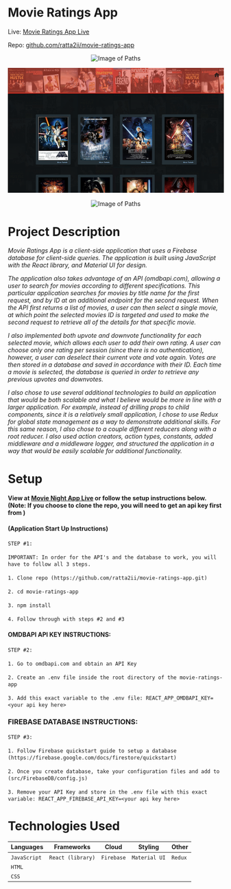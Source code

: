 # Movie Ratings App
Live: [Movie Ratings App Live](https://ratta2ii.github.io/movie-ratings-app/#/)

Repo: [github.com/ratta2ii/movie-ratings-app](https://github.com/ratta2ii/movie-ratings-app)




<center>

![Image of Paths](public/ReadmeImages/screenshot-1.png)

![Image of Paths](public/ReadmeImages/screenshot-2.png)

![Image of Paths](public/ReadmeImages/screenshot-4.png)

</center>

# Project Description

_Movie Ratings App is a client-side application that uses a Firebase database for client-side queries. The application is built using JavaScript with the React library, and Material UI for design._

 _The application also takes advantage of an API (omdbapi.com), allowing a user to search for movies according to different specifications. This particular application searches for movies by title name for the first request, and by ID at an additional endpoint for the second request. When the API first returns a list of movies, a user can then select a single movie, at which point the selected movies ID is targeted and used to make the second request to retrieve all of the details for that specific movie._ 
 
 _I also implemented both upvote and downvote functionality for each selected movie, which allows each user to add their own rating. A user can choose only one rating per session (since there is no authentication), however, a user can deselect their current vote and vote again. Votes are then stored in a database and saved in accordance with their ID. Each time a movie is selected, the database is queried in order to retrieve any previous upvotes and downvotes._

 _I also chose to use several additional technologies to build an application that would be both scalable and what I believe would be more in line with a larger application. For example, instead of drilling props to child components, since it is a relatively small application, I chose to use Redux for global state management as a way to demonstrate additional skills. For this same reason, I also chose to a couple different reducers along with a root reducer. I also used action creators, action types, constants, added middleware and a middleware logger, and structured the application in a way that would be easily scalable for additional functionality._

# Setup
#### View at [Movie Night App Live](https://ratta2ii.github.io/movie-ratings-app/#/) or follow the setup instructions below. (Note: If you choose to clone the repo, you will need to get an api key first from )

#### (Application Start Up Instructions)
    
    STEP #1:

    IMPORTANT: In order for the API's and the database to work, you will have to follow all 3 steps.

    1. Clone repo (https://github.com/ratta2ii/movie-ratings-app.git) 

    2. cd movie-ratings-app

    3. npm install

    4. Follow through with steps #2 and #3

#### OMDBAPI API KEY INSTRUCTIONS:

    STEP #2:

    1. Go to omdbapi.com and obtain an API Key

    2. Create an .env file inside the root directory of the movie-ratings-app

    3. Add this exact variable to the .env file: REACT_APP_OMDBAPI_KEY=<your api key here>

### FIREBASE DATABASE INSTRUCTIONS:

    STEP #3:

    1. Follow Firebase quickstart guide to setup a database (https://firebase.google.com/docs/firestore/quickstart)

    2. Once you create database, take your configuration files and add to (src/FirebaseDB/config.js)

    3. Remove your API Key and store in the .env file with this exact variable: REACT_APP_FIREBASE_API_KEY=<your api key here>

# Technologies Used

| Languages | Frameworks | Cloud | Styling | Other |
| ------ | ------ | ------ | ----- | ----- |
| `JavaScript` | `React (library)`| `Firebase` | `Material UI` | `Redux` |
| `HTML` |  |  |  |  |
| `CSS` |  |  | |  |
